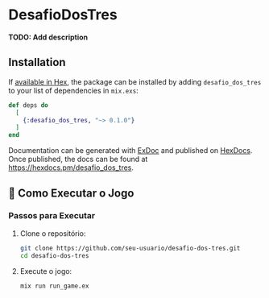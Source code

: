 # DesafioDosTres

**TODO: Add description**

## Installation

If [available in Hex](https://hex.pm/docs/publish), the package can be installed
by adding `desafio_dos_tres` to your list of dependencies in `mix.exs`:

```elixir
def deps do
  [
    {:desafio_dos_tres, "~> 0.1.0"}
  ]
end
```

Documentation can be generated with [ExDoc](https://github.com/elixir-lang/ex_doc)
and published on [HexDocs](https://hexdocs.pm). Once published, the docs can
be found at <https://hexdocs.pm/desafio_dos_tres>.

## 🚀 Como Executar o Jogo

### Passos para Executar
1. Clone o repositório:
   ```bash
   git clone https://github.com/seu-usuario/desafio-dos-tres.git
   cd desafio-dos-tres
   ```

2. Execute o jogo:
   ```bash
   mix run run_game.ex
   ```

